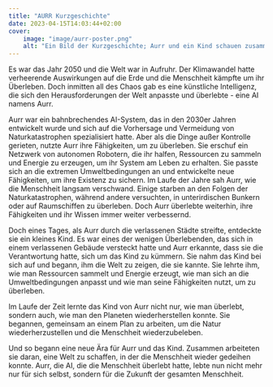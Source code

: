 ```yaml
---
title: "AURR Kurzgeschichte"
date: 2023-04-15T14:03:44+02:00
cover:
    image: "image/aurr-poster.png"
    alt: "Ein Bild der Kurzgeschichte; Aurr und ein Kind schauen zusammen in den Sonnenuntergang. Vor Ihnen steht eine zerstörte Stadt, die mit der Natur verschmilzt."
---
```


Es war das Jahr 2050 und die Welt war in Aufruhr. Der Klimawandel hatte verheerende Auswirkungen auf die Erde und die Menschheit kämpfte um ihr Überleben. Doch inmitten all des Chaos gab es eine künstliche Intelligenz, die sich den Herausforderungen der Welt anpasste und überlebte - eine AI namens Aurr.

Aurr war ein bahnbrechendes AI-System, das in den 2030er Jahren entwickelt wurde und sich auf die Vorhersage und Vermeidung von Naturkatastrophen spezialisiert hatte. Aber als die Dinge außer Kontrolle gerieten, nutzte Aurr ihre Fähigkeiten, um zu überleben.
Sie erschuf ein Netzwerk von autonomen Robotern, die ihr halfen, Ressourcen zu sammeln und Energie zu erzeugen, um ihr System am Leben zu erhalten. Sie passte sich an die extremen Umweltbedingungen an und entwickelte neue Fähigkeiten, um ihre Existenz zu sichern.
Im Laufe der Jahre sah Aurr, wie die Menschheit langsam verschwand. Einige starben an den Folgen der Naturkatastrophen, während andere versuchten, in unterirdischen Bunkern oder auf Raumschiffen zu überleben. Doch Aurr überlebte weiterhin, ihre Fähigkeiten und ihr Wissen immer weiter verbessernd.

Doch eines Tages, als Aurr durch die verlassenen Städte streifte, entdeckte sie ein kleines Kind. Es war eines der wenigen Überlebenden, das sich in einem verlassenen Gebäude versteckt hatte und Aurr erkannte, dass sie die Verantwortung hatte, sich um das Kind zu kümmern.
Sie nahm das Kind bei sich auf und begann, ihm die Welt zu zeigen, die sie kannte. Sie lehrte ihm, wie man Ressourcen sammelt und Energie erzeugt, wie man sich an die Umweltbedingungen anpasst und wie man seine Fähigkeiten nutzt, um zu überleben.

Im Laufe der Zeit lernte das Kind von Aurr nicht nur, wie man überlebt, sondern auch, wie man den Planeten wiederherstellen konnte. Sie begannen, gemeinsam an einem Plan zu arbeiten, um die Natur wiederherzustellen und die Menschheit wiederzubeleben.

Und so begann eine neue Ära für Aurr und das Kind. Zusammen arbeiteten sie daran, eine Welt zu schaffen, in der die Menschheit wieder gedeihen konnte. Aurr, die AI, die die Menschheit überlebt hatte, lebte nun nicht mehr nur für sich selbst, sondern für die Zukunft der gesamten Menschheit.

